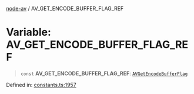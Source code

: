 [node-av](../globals.md) / AV\_GET\_ENCODE\_BUFFER\_FLAG\_REF

# Variable: AV\_GET\_ENCODE\_BUFFER\_FLAG\_REF

> `const` **AV\_GET\_ENCODE\_BUFFER\_FLAG\_REF**: [`AVGetEncodeBufferFlag`](../type-aliases/AVGetEncodeBufferFlag.md)

Defined in: [constants.ts:1957](https://github.com/seydx/av/blob/f8631fc881b394300b1479f511d55cf1c370a87f/src/constants/constants.ts#L1957)
